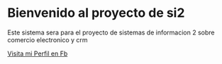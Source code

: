 # Bienvenido al proyecto de si2

Este sistema sera para el proyecto de sistemas de informacion 2 sobre comercio electronico y crm

[Visita mi Perfil en Fb](https://www.facebook.com/germanhuayhua)
